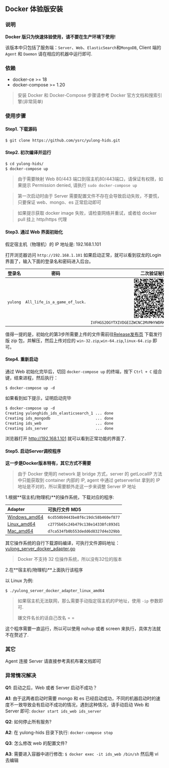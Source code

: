 ## Docker 体验版安装

### 说明

**Docker 版只为快速体验使用，请不要在生产环境下使用!**

该版本中只包括了服务端：`Server`、`Web`、`ElasticSearch`和`MongoDB`, Client 端的 `Agent` 和 `Daemon` 请在相应的机器中运行即可.

### 依赖

- docker-ce >= 18
- docker-compose >= 1.20

> 安装 Docker 和 Docker-Compose 步骤请参考 Docker 官方文档和搜索引擎(非常简单)

### 使用步骤

#### Step1. 下载源码

```
$ git clone https://github.com/ysrc/yulong-hids.git
```

#### Step2. 初次编译并运行

```
$ cd yulong-hids/
$ docker-compose up
```

> 由于需要映射 Web 80/443 端口到宿主机80/443端口，请保证有权限，如果提示 Permission denied, 请执行 `sudo docker-compose up`


> 第一次启动时由于 Server 需要配置文件不存在会导致启动失败，不要慌，只要保证 web、mongo、es 正常启动即可

> 如果提示获取 docker image 失败，请检查网络并重试，或者给 docker pull 挂上 http/https 代理

#### Step3. 通过 Web 界面初始化

假定宿主机（物理机）的 IP 地址是: 192.168.1.101

打开浏览器访问 `http://192.168.1.101` 如果启动正常，就可以看到驭龙的Login界面了，输入下面的登录名和密码进入后台。

登录名 | 密码 | 二次验证秘钥
:-: | :-: | :-:
`yulong` | `All_life_is_a_game_of_luck.` | <img src="./docker_totp_default.png" style="width:128px;"> `IVFHGS2OGYTXIVDGEIZWCNC2MVMHYWDRK44GOQALPNJHGRS6FE2QUCT4`

值得一提的是，初始化的第3步所需要上传的文件需前往[Release发布页](https://github.com/ysrc/yulong-hids/releases) 下载发行版 zip 包，并解压，然后上传对应的 `win-32.zip`,`win-64.zip`,`linux-64.zip` 即可。

#### Step4. 重新启动

通过 Web 初始化完毕后，切回 `docker-compose up` 的终端，按下 `Ctrl + C` 组合键，结束进程，然后执行：

```
$ docker-compose up -d
```

如果看到如下提示，证明启动完毕

```
$ docker-compose up -d
Creating yulonghids_ids_elasticsearch_1 ... done
Creating ids_mongodb                    ... done
Creating ids_web                        ... done
Creating ids_server                     ... done
```

浏览器打开 http://192.168.1.101 就可以看到正常功能的界面了.

#### Step5. 启动Server调校程序

**这一步是Docker版本特有，其它方式不需要**

> 由于 Docker 使用的 network 是 bridge 方式，server 的 getLocalIP 方法中只能获取到 container 内部的 IP, agent 中通过 getserverlist 拿到的 IP 地址是不对的，所以需要额外走这一步来调整 Server IP 地址

1.根据**宿主机(物理机)**的操作系统，下载对应的程序:

Adapter | 可执行文件 MD5
:-- | :--
[Windows_amd64](https://sec.ly.com/mirror/yulong_server_docker_adapter_win_x64.zip)| `6cd550b9443be8f6c19dc58b460ef877`
[Linux_amd64](https://sec.ly.com/mirror/yulong_server_docker_adapter_linux_amd64.zip) | `c2775b65c24b479c138e14338fc893d1`
[Mac_amd64](https://sec.ly.com/mirror/yulong_server_docker_adapter_darwin_amd64.zip) | `d7ca534fb0b553dedd6d8327d4e329bb`
 
 其它操作系统的自行下载源码编译，可执行文件源码地址：[yulong_server_docker_adapter.go](https://gist.github.com/Medicean/8ffd6babb42b8078064d8306069aee79)

 > Docker 不支持 32 位操作系统，所以没有32位的版本

2.在**宿主机(物理机)**上面执行该程序

以 Linux 为例:

```
$ ./yulong_server_docker_adapter_linux_amd64
```

> 如果宿主机无法联网，那么需要手动指定宿主机的IP地址，使用 `-ip` 参数即可.
> 
> 嫌文件名长的话自己改名 = =

 这个程序需要一直运行，所以可以使用 nohup 或者 screen 来执行，具体方法就不在赘述了.

### 其它

Agent 连接 Server 请直接参考真机布署文档即可

### 异常情况解决

**Q1**: 启动之后，Web 或者 Server 启动不成功？

**A1**: 由于这两者启动时需要 mongo 和 es 已经启动成功，不同的机器启动时的速度不一致导致会有启动不成功的情况，遇到这种情况，请手动启动 Web 和 Server 即可: `docker start ids_web ids_server`

**Q2**: 如何停止所有服务?

**A2**: 在 yulong-hids 目录下执行: `docker-compose stop`

**Q3**: 怎么修改 web 的配置文件?

**A3**: 需要进入容器中进行修改: `$ docker exec -it ids_web /bin/sh` 然后用 vi 去编辑
